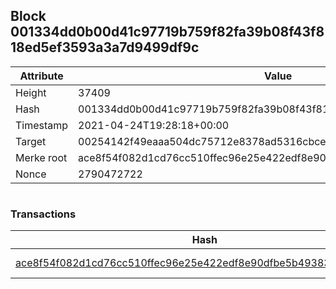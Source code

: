 ## Block 001334dd0b00d41c97719b759f82fa39b08f43f818ed5ef3593a3a7d9499df9c

Attribute | Value
--- | ---
Height | 37409
Hash | 001334dd0b00d41c97719b759f82fa39b08f43f818ed5ef3593a3a7d9499df9c
Timestamp | 2021-04-24T19:28:18+00:00
Target | 00254142f49eaaa504dc75712e8378ad5316cbcead634704b3734b6271167cc4
Merke root | ace8f54f082d1cd76cc510ffec96e25e422edf8e90dfbe5b49383b8f586aa60f
Nonce | 2790472722

```

```

### Transactions

Hash | Amount
--- | ---
[ace8f54f082d1cd76cc510ffec96e25e422edf8e90dfbe5b49383b8f586aa60f](ace8f54f082d1cd76cc510ffec96e25e422edf8e90dfbe5b49383b8f586aa60f.md) | 10.00000000 SKEPTI 
